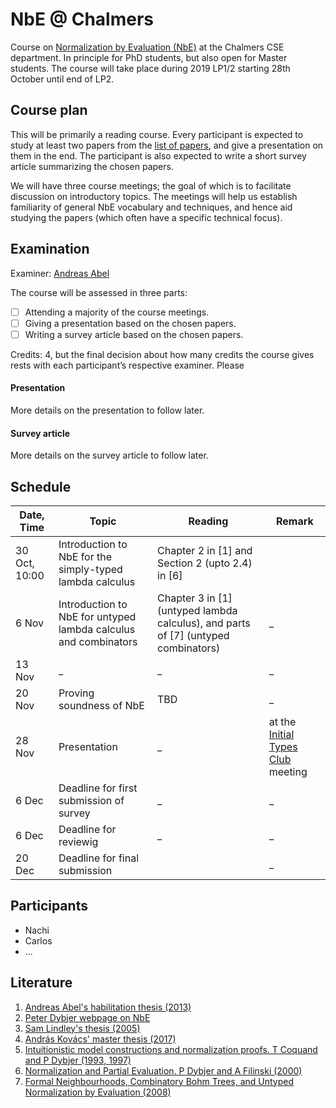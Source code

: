 # NbE @ Chalmers

Course on [Normalization by Evaluation (NbE)](https://en.wikipedia.org/wiki/Normalisation_by_evaluation) at the Chalmers CSE department. In principle for PhD students, but also open for Master students. The course will take place during 2019 LP1/2 starting 28th October until end of LP2.

## Course plan

This will be primarily a reading course. Every participant is expected to study at least two papers from the [list of papers](papers.md), and give a presentation on them in the end. The participant is also expected to write a short survey article summarizing the chosen papers.

We will have three course meetings; the goal of which is to facilitate discussion on introductory topics. The meetings will help us establish familiarity of general NbE vocabulary and techniques, and hence aid studying the papers (which often have a specific technical focus).


## Examination

Examiner: [Andreas Abel](http://www.cse.chalmers.se/~abela/)

The course will be assessed in three parts:

- [ ] Attending a majority of the course meetings.
- [ ] Giving a presentation based on the chosen papers.
- [ ] Writing a survey article based on the chosen papers.

Credits: 4, but the final decision about how many credits the course gives rests with each participant’s respective examiner. Please 

#### Presentation

More details on the presentation to follow later.

#### Survey article

More details on the survey article to follow later.


## Schedule

| Date, Time | Topic | Reading | Remark |
|---|---|---|---|
| 30 Oct, 10:00 | Introduction to NbE for the simply-typed lambda calculus | Chapter 2 in [1] and Section 2 (upto 2.4) in [6] | |
|  6 Nov | Introduction to NbE for untyped lambda calculus and combinators | Chapter 3 in [1] (untyped lambda calculus), and parts of [7] (untyped combinators) | _ |
| 13 Nov | _ | _ | _ |
| 20 Nov | Proving soundness of NbE | TBD | _ |
| 28 Nov | Presentation | _ | at the [Initial Types Club](https://github.com/InitialTypes/Club/wiki) meeting |
| 6 Dec  | Deadline for first submission of survey | _ | _ |
| 6 Dec  | Deadline for reviewig | _ | _ |
| 20 Dec | Deadline for final submission |  | _ |

## Participants

+ Nachi
+ Carlos
+ ...

## Literature

1. [Andreas Abel's habilitation thesis (2013)](http://www.cse.chalmers.se/~abela/habil.pdf)
2. [Peter Dybjer webpage on NbE](http://www.cse.chalmers.se/~peterd/papers/nbe.html)
3. [Sam Lindley's thesis (2005)](https://www.era.lib.ed.ac.uk/handle/1842/778)
4. [András Kovács' master thesis (2017)](https://github.com/AndrasKovacs/stlc-nbe/blob/separate-PSh/thesis.pdf)
5. [Intuitionistic model constructions and normalization proofs. T Coquand and P Dybjer (1993, 1997)](https://www.cambridge.org/core/journals/mathematical-structures-in-computer-science/article/intuitionistic-model-constructions-and-normalization-proofs/15AE4B790FF9E4B1998CE92054DBD3CF)
6. [Normalization and Partial Evaluation. P Dybjer and A Filinski (2000)](http://www.cse.chalmers.se/~peterd/papers/Caminha.pdf)
7. [Formal Neighbourhoods, Combinatory Bohm Trees, and Untyped Normalization by Evaluation (2008)](http://www.cse.chalmers.se/~peterd/papers/DybjerKuperberg2008.pdf)
